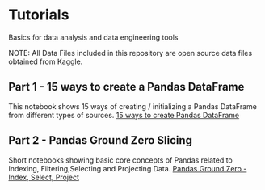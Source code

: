 # Tutorials
Basics for data analysis and data engineering tools

NOTE: All Data Files included in this repository are open source data files obtained from Kaggle.


## Part 1 - 15 ways to create a Pandas DataFrame
This notebook shows 15 ways of creating / initializing a Pandas DataFrame from different types of sources. 
[15 ways to create Pandas DataFrame](https://github.com/jchowdhury82/Tutorials/blob/main/Notebooks/15_ways_to_create_DataFrame_Pandas.ipynb)

## Part 2 - Pandas Ground Zero Slicing
Short notebooks showing basic core concepts of Pandas related to Indexing, Filtering,Selecting and Projecting Data.
[Pandas Ground Zero - Index, Select, Project](https://github.com/jchowdhury82/Tutorials/tree/main/Notebooks/Pandas_Ground_Zero_Slicing)

